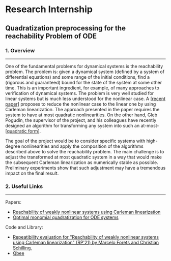 # Research Internship

## Quadratization preprocessing for the reachability Problem of ODE

### 1. Overview

--- 
One of the fundamental problems for dynamical systems is the reachability problem. The problem is: given a dynamical system (defined by a system of differential equations) and some range of the initial conditions, find a (rigorous and guaranteed) bound for the state of the system at some other time. This is an important ingredient, for example, of many approaches to verification of dynamical systems. The problem is very well studied for linear systems but is much less understood for the nonlinear case. A [[recent paper]](https://arxiv.org/pdf/2108.10390.pdf) proposes to reduce the nonlinear case to the linear one by using Carleman linearization. The approach presented in the paper requires the system to have at most quadratic nonlinearities. On the other hand, Gleb Pogudin, the supervisor of the project, and his colleagues have recently designed an algorithm for transforming any system into such an at-most-[[quadratic form]](https://arxiv.org/abs/2103.08013).

The goal of the project would be to consider specific systems with high-degree nonlinearities and apply the composition of the algorithms described above to solve the reachability problem. The main challenge is to adjust the transformed at most quadratic system in a way that would make the subsequent Carleman linearization as numerically stable as possible. Preliminary experiments show that such adjustment may have a tremendous impact on the final result. 

### 2. Useful Links

--- 
Papers:
- [Reachability of weakly nonlinear systems using Carleman linearization](https://arxiv.org/pdf/2108.10390.pdf)
- [Optimal monomial quadratization for ODE systems](https://arxiv.org/abs/2103.08013)

Code and Library:
- [Repeatibility evaluation for "Reachability of weakly nonlinear systems using Carleman linearization" (RP'21) by Marcelo Forets and Christian Schilling.](https://github.com/JuliaReach/RP21_RE)
- [Qbee](https://github.com/AndreyBychkov/QBee/)
